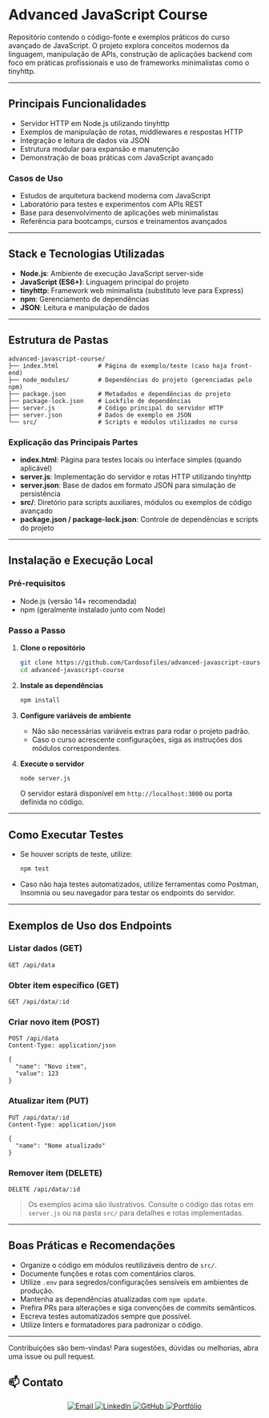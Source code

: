 # Advanced JavaScript Course

Repositório contendo o código-fonte e exemplos práticos do curso avançado de JavaScript. O projeto explora conceitos modernos da linguagem, manipulação de APIs, construção de aplicações backend com foco em práticas profissionais e uso de frameworks minimalistas como o tinyhttp.

---

## Principais Funcionalidades

- Servidor HTTP em Node.js utilizando tinyhttp
- Exemplos de manipulação de rotas, middlewares e respostas HTTP
- Integração e leitura de dados via JSON
- Estrutura modular para expansão e manutenção
- Demonstração de boas práticas com JavaScript avançado

### Casos de Uso

- Estudos de arquitetura backend moderna com JavaScript
- Laboratório para testes e experimentos com APIs REST
- Base para desenvolvimento de aplicações web minimalistas
- Referência para bootcamps, cursos e treinamentos avançados

---

## Stack e Tecnologias Utilizadas

- **Node.js**: Ambiente de execução JavaScript server-side
- **JavaScript (ES6+)**: Linguagem principal do projeto
- **tinyhttp**: Framework web minimalista (substituto leve para Express)
- **npm**: Gerenciamento de dependências
- **JSON**: Leitura e manipulação de dados

---

## Estrutura de Pastas

```
advanced-javascript-course/
├── index.html           # Página de exemplo/teste (caso haja front-end)
├── node_modules/        # Dependências do projeto (gerenciadas pelo npm)
├── package.json         # Metadados e dependências do projeto
├── package-lock.json    # Lockfile de dependências
├── server.js            # Código principal do servidor HTTP
├── server.json          # Dados de exemplo em JSON
└── src/                 # Scripts e módulos utilizados no curso
```

### Explicação das Principais Partes

- **index.html**: Página para testes locais ou interface simples (quando aplicável)
- **server.js**: Implementação do servidor e rotas HTTP utilizando tinyhttp
- **server.json**: Base de dados em formato JSON para simulação de persistência
- **src/**: Diretório para scripts auxiliares, módulos ou exemplos de código avançado
- **package.json / package-lock.json**: Controle de dependências e scripts do projeto

---

## Instalação e Execução Local

### Pré-requisitos

- Node.js (versão 14+ recomendada)
- npm (geralmente instalado junto com Node)

### Passo a Passo

1. **Clone o repositório**
   ```bash
   git clone https://github.com/Cardosofiles/advanced-javascript-course.git
   cd advanced-javascript-course
   ```

2. **Instale as dependências**
   ```bash
   npm install
   ```

3. **Configure variáveis de ambiente**
   - Não são necessárias variáveis extras para rodar o projeto padrão.
   - Caso o curso acrescente configurações, siga as instruções dos módulos correspondentes.

4. **Execute o servidor**
   ```bash
   node server.js
   ```
   O servidor estará disponível em `http://localhost:3000` ou porta definida no código.

---

## Como Executar Testes

- Se houver scripts de teste, utilize:
  ```bash
  npm test
  ```
- Caso não haja testes automatizados, utilize ferramentas como Postman, Insomnia ou seu navegador para testar os endpoints do servidor.

---

## Exemplos de Uso dos Endpoints

### Listar dados (GET)

```http
GET /api/data
```

### Obter item específico (GET)

```http
GET /api/data/:id
```

### Criar novo item (POST)

```http
POST /api/data
Content-Type: application/json

{
  "name": "Novo item",
  "value": 123
}
```

### Atualizar item (PUT)

```http
PUT /api/data/:id
Content-Type: application/json

{
  "name": "Nome atualizado"
}
```

### Remover item (DELETE)

```http
DELETE /api/data/:id
```

> Os exemplos acima são ilustrativos. Consulte o código das rotas em `server.js` ou na pasta `src/` para detalhes e rotas implementadas.

---

## Boas Práticas e Recomendações

- Organize o código em módulos reutilizáveis dentro de `src/`.
- Documente funções e rotas com comentários claros.
- Utilize `.env` para segredos/configurações sensíveis em ambientes de produção.
- Mantenha as dependências atualizadas com `npm update`.
- Prefira PRs para alterações e siga convenções de commits semânticos.
- Escreva testes automatizados sempre que possível.
- Utilize linters e formatadores para padronizar o código.

---

Contribuições são bem-vindas! Para sugestões, dúvidas ou melhorias, abra uma issue ou pull request.

## 📫 Contato

<div align="center">

<a href="mailto:cardosofiles@outlook.com">
  <img src="https://img.shields.io/badge/Email-0078D4?style=for-the-badge&logo=microsoftoutlook&logoColor=white" alt="Email"/>
</a>
<a href="https://www.linkedin.com/in/joaobatista-dev/" target="_blank">
  <img src="https://img.shields.io/badge/LinkedIn-0A66C2?style=for-the-badge&logo=linkedin&logoColor=white" alt="LinkedIn"/>
</a>
<a href="https://github.com/Cardosofiles" target="_blank">
  <img src="https://img.shields.io/badge/GitHub-181717?style=for-the-badge&logo=github&logoColor=white" alt="GitHub"/>
</a>
<a href="https://cardosofiles.dev/" target="_blank">
  <img src="https://img.shields.io/badge/Portfólio-222222?style=for-the-badge&logo=about.me&logoColor=white" alt="Portfólio"/>
</a>

</div>
